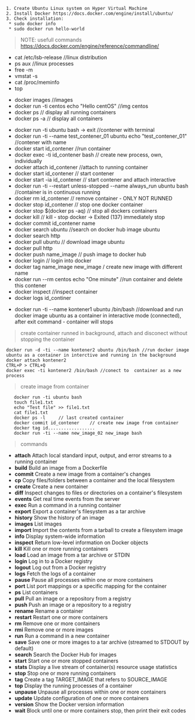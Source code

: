 

```
1. Create Ubuntu Linux system on Hyper Virtual Machine
2. Install Docker https://docs.docker.com/engine/install/ubuntu/
3. Check installation: 
 * sudo docker info 
 * sudo docker run hello-world 
```
> NOTE: usefull commands
> <https://docs.docker.com/engine/reference/commandline/>

 * cat /etc/lsb-release //linux distribution
 * ps aux //linux processes
 * free -m
 * vmstat -s
 * cat /proc/meminfo
 * top


 >
 * docker images //images
 * docker run -ti centos echo "Hello centOS" //img centos
 * docker ps  // display all running containers
 * docker ps -a // display all containers

>

 * docker run -ti ubuntu bash   -> exit  //contener with terminal
 * docker run -ti --name test_contener_01 ubuntu echo "test_contener_01" //contener with name
 * docker start id_contener //run container
 * docker exec -ti id_contener bash     // create new process, own, individually
 * docker attach id_contener			//attach to running container
  * docker start id_contener     // start contener
 * docker start -ia id_contener     // start contener and attach interactive
 * docker run -ti --restart unless-stopped --name always_run ubuntu bash   //container is in continuous running
 * docker rm id_contener   // remove container  - ONLY NOT RUNNED
 * docker stop id_contener   // stop one docker container
 * docker stop $(docker ps -aq)   // stop all dockers containers
 * docker kill     // kill - stop docker -> Exited (137) immediately stop 
 * docker commit id_contener name
 * docker search ubuntu //search on docker hub image ubuntu
 * docker search http
 * docker pull ubuntu // download image ubuntu
 * docker pull http
 * docker  push name_image // push image to docker hub
 * docker login // login into docker
 * docker tag name_image new_image  / create new image with different name
 * docker run --rm centos echo "One minute" //run container and delete this contener
 * docker inspect //inspect container
 * docker logs id_continer
 >

 * docker run -ti --name kontener1 ubuntu /bin/bash    //download and run docker image ubuntu as a container in interactive mode  (connected), after exit command - container will stops

 > create container runned in background, attach and disconect without stopping the container
 ```
 docker run -d -ti --name kontener2 ubuntu /bin/bash //run docker image ubuntu as a container in interctive and running in the background
 docker attach kontener2
 CTRL+P > CTRL+Q
 docker exec -ti kontener2 /bin/bash //conect to  container as a new process
```

 > create image from container
```
   docker run -ti ubuntu bash
   touch file1.txt
   echo "Test file" >> file1.txt
   cat file1.txt
   docker ps -l     // last created container
   docker commit id_contener    // create new image from container
   docker tag id..................
   docker run -ti --name new_image_02 new_image bash

``` 
 > commands
 * **attach**      	 Attach local standard input, output, and error streams to a running container
 * **build**       	 Build an image from a Dockerfile
 * **commit**      	 Create a new image from a container's changes
 * **cp**          	 Copy files/folders between a container and the local filesystem
 * **create**      	 Create a new container
 * **diff**        	 Inspect changes to files or directories on a container's filesystem
 * **events**      	 Get real time events from the server
 * **exec**        	 Run a command in a running container
 * **export**      	 Export a container's filesystem as a tar archive
 * **history**     	 Show the history of an image
 * **images**      	 List images
 * **import**      	 Import the contents from a tarball to create a filesystem image
 * **info**        	 Display system-wide information
 * **inspect**     	 Return low-level information on Docker objects
 * **kill**        	 Kill one or more running containers
 * **load**        	 Load an image from a tar archive or STDIN
 * **login**       	 Log in to a Docker registry
 * **logout**      	 Log out from a Docker registry
 * **logs**        	 Fetch the logs of a container
 * **pause**       	 Pause all processes within one or more containers
 * **port**        	 List port mappings or a specific mapping for the container
 * **ps**          	 List containers
 * **pull**        	 Pull an image or a repository from a registry
 * **push**        	 Push an image or a repository to a registry
 * **rename**      	 Rename a container
 * **restart**     	 Restart one or more containers
 * **rm**          	 Remove one or more containers
 * **rmi**         	 Remove one or more images
 * **run**         	 Run a command in a new container
 * **save**        	 Save one or more images to a tar archive (streamed to STDOUT by default)
 * **search**      	 Search the Docker Hub for images
 * **start**       	 Start one or more stopped containers
 * **stats**       	 Display a live stream of container(s) resource usage statistics
 * **stop**        	 Stop one or more running containers
 * **tag**         	 Create a tag TARGET_IMAGE that refers to SOURCE_IMAGE
 * **top**         	 Display the running processes of a container
 * **unpause**     	 Unpause all processes within one or more containers
 * **update**      	 Update configuration of one or more containers
 * **version**     	 Show the Docker version information
 * **wait**        	 Block until one or more containers stop, then print their exit codes
